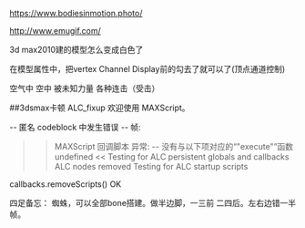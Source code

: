 https://www.bodiesinmotion.photo/

http://www.emugif.com/

3d max2010建的模型怎么变成白色了

在模型属性中，把vertex Channel Display前的勾去了就可以了(顶点通道控制)

空气中 空中 被未知力量 各种连击（受击）



##3dsmax卡顿  ALC_fixup
欢迎使用 MAXScript。

-- 匿名 codeblock 中发生错误
--  帧:
>> MAXScript 回调脚本 异常:
-- 没有与以下项对应的“"execute"”函数 undefined <<
Testing for ALC persistent globals and callbacks
ALC nodes removed
Testing for ALC startup scripts

callbacks.removeScripts()
OK




四足备忘：
蜘蛛，可以全部bone搭建。做半边脚，一三前 二四后。左右边错一半帧。
